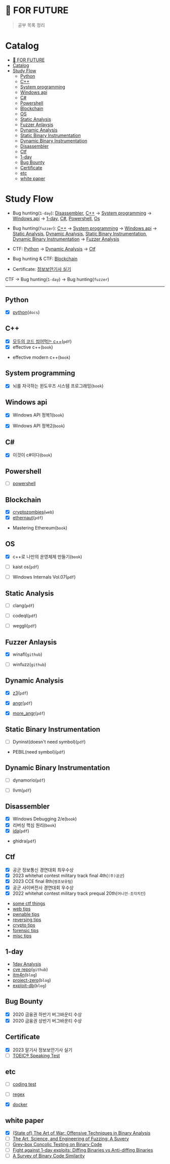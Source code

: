 # 🥇 FOR FUTURE
> 공부 목록 정리


# Catalog
- [🥇 FOR FUTURE](#-for-future)
- [Catalog](#catalog)
- [Study Flow](#study-flow)
  - [Python](#python)
  - [C++](#c)
  - [System programming](#system-programming)
  - [Windows api](#windows-api)
  - [C#](#c-1)
  - [Powershell](#powershell)
  - [Blockchain](#blockchain)
  - [OS](#os)
  - [Static Analysis](#static-analysis)
  - [Fuzzer Anlaysis](#fuzzer-anlaysis)
  - [Dynamic Analysis](#dynamic-analysis)
  - [Static Binary Instrumentation](#static-binary-instrumentation)
  - [Dynamic Binary Instrumentation](#dynamic-binary-instrumentation)
  - [Disassembler](#disassembler)
  - [Ctf](#ctf)
  - [1-day](#1-day)
  - [Bug Bounty](#bug-bounty)
  - [Certificate](#certificate)
  - [etc](#etc)
  - [white paper](#white-paper)

# Study Flow
- Bug hunting(`1-day`): [Disassembler](#disassembler), [C++](#c) → [System programming](#system-programming) → [Windows api](#windows-api) → [1-day](#1-day), [C#](#c-1), [Powershell](#powershell), [Os](#os)

- Bug hunting(`fuzzer`): [C++](#c) → [System programming](#system-programming) → [Windows api](#windows-api) → [Static Analysis](#static-analysis), [Dynamic Analysis](#dynamic-analysis), [Static Binary Instrumentation](#static-binary-instrumentation), [Dynamic Binary Instrumentation](#dynamic-binary-instrumentation) → [Fuzzer Analysis](#fuzzer-anlaysis)

- CTF: [Python](#python) → [Dynamic Analysis](#dynamic-analysis) → [Ctf](#ctf)

- Bug hunting & CTF: [Blockchain](#blockchain)

- Certificate: [정보보안기사 실기](#정보보안기사-실기)

CTF → Bug hunting(`1-day`) → Bug hunting(`fuzzer`)

---

## Python
- [x] [python](python/python.md)(`docs`)

## C++
- [x] [모두의 코드 씹어먹는 c++](c++/c++.md)(`pdf`)
- [x] effective c++(`book`)
- effective modern c++(`book`)

## System programming
- [x] 뇌를 자극하는 윈도우즈 시스템 프로그래밍(`book`)

## Windows api
- [x] Windows API 정복1(`book`)
- [x] Windows API 정복2(`book`)


## C#
- [x] 이것이 c#이다(`book`)


## Powershell
- [ ] [powershell](https://learn.microsoft.com/ko-kr/powershell/)


## Blockchain
- [x] [cryptozombies](blockchain/cryptozombies/cryptozombies.md)(`web`)
- [x] [ethernaut](blockchain/vulnerability/vulnerability.md)(`pdf`)
-  Mastering Ethereum(`book`)


## OS
- [x] c++로 나만의 운영체제 만들기(`book`)
- [ ] kaist os(`pdf`)
- [ ] Windows Internals Vol.07(`pdf`)


## Static Analysis
- [ ] clang(`pdf`)
- [ ] codeql(`pdf`)
- [ ] weggli(`pdf`)


## Fuzzer Anlaysis
- [x] winafl(`github`)
- [ ] winfuzz(`github`)


## Dynamic Analysis
- [x] [z3](dynamic_analysis/z3/z3.md)(`pdf`)
- [x] [angr](dynamic_analysis/angr/angr.md)(`pdf`)
- [x] [more_angr](dynamic_analysis/angr/more_angr.md)(`pdf`)


## Static Binary Instrumentation
- [ ] Dyninst(doesn't need symbol)(`pdf`)
- PEBIL(need symbol)(`pdf`)


## Dynamic Binary Instrumentation
- [ ] dynamorio(`pdf`)
- [ ] llvm(`pdf`)


## Disassembler
- [x] Windows Debugging 2/e(`book`)
- [x] 리버싱 핵심 원리(`book`)
- [x] [ida](disassembler/ida/ida.md)(`pdf`)
- ghidra(`pdf`)


## Ctf
- [x] 공군 정보통신 경연대회 최우수상
- [x] 2023 whitehat contest military track final 4th(`(주)공군`)
- [x] 2023 CCE final 8th(`썽조보유팀`)
- [x] 공군 사이버전사 경연대회 우수상
- [x] 2022 whitehat contest military track prequal 20th(`어니언-조각치킨`)
- [some ctf things]()
- [web tips](CTF/CTF_TIPS/web.md)
- [pwnable tips](CTF/CTF_TIPS/pwn.md)
- [reversing tips](CTF/CTF_TIPS/rev.md)
- [crypto tips](CTF/CTF_TIPS/crypto.md)
- [forensic tips](CTF/CTF_TIPS/forensic.md)
- [misc tips](CTF/CTF_TIPS/misc.md)


## 1-day
- [1day Analysis](1day/1day.md)
- [cve repo](https://github.com/trickest/cve)(`github`)
- [itm4n](https://itm4n.github.io/)(`blog`)
- [project-zero](https://googleprojectzero.blogspot.com/)(`blog`)
- [exploit-db](https://www.exploit-db.com/)(`blog`)

## Bug Bounty
- [x] 2020 금융권 하반기 버그바운티 수상
- [x] 2020 금융권 상반기 버그바운티 수상

## Certificate
- [x] 2023 알기사 정보보안기사 실기
- [ ] [TOEIC® Speaking Test](Certificate/TOEIC_Speaking.md)

## etc
- [ ] [coding test](coding_test)
- [ ] [regex](etc/regex/regex.md)
- [x] [docker](etc/docker/docker.md)


## white paper
- [x] [(State of) The Art of War: Offensive Techniques in Binary Analysis](white_paper/The_Art_of_War.md)
- [ ] [The Art, Science, and Engineering of Fuzzing: A Suvery]()
- [ ] [Grey-box Concolic Testing on Binary Code]()
- [ ] [Fight against 1-day exploits: Diffing Binaries vs Anti-diffing Binaries]()
- [ ] [A Survey of Binary Code Similarity]()